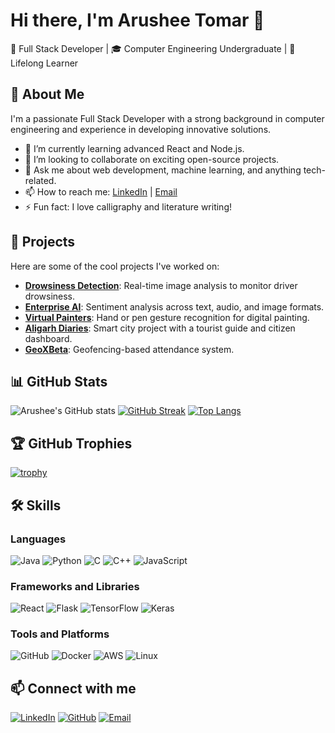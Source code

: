 # Hi there, I'm Arushee Tomar 👋
🌟 Full Stack Developer | 🎓 Computer Engineering Undergraduate | 🌱 Lifelong Learner


## 🚀 About Me
I'm a passionate Full Stack Developer with a strong background in computer engineering and experience in developing innovative solutions.

- 🌱 I’m currently learning advanced React and Node.js.
- 👯 I’m looking to collaborate on exciting open-source projects.
- 💬 Ask me about web development, machine learning, and anything tech-related.
- 📫 How to reach me: [LinkedIn](https://www.linkedin.com/in/arushee-tomar-330ba31a0/) | [Email](mailto:arushee2019@gmail.com)
- ⚡ Fun fact: I love calligraphy and literature writing!

## 🔭 Projects
Here are some of the cool projects I've worked on:

- **[Drowsiness Detection](https://github.com/aruto-code/Drowsiness-Detection/tree/master)**: Real-time image analysis to monitor driver drowsiness.
- **[Enterprise AI](https://github.com/aruto-code/Enterprise-AI/tree/master/sentiment-analysis)**: Sentiment analysis across text, audio, and image formats.
- **[Virtual Painters](https://github.com/aruto-code/Unleashing-Creativity-with-AI-Painters)**: Hand or pen gesture recognition for digital painting.
- **[Aligarh Diaries](https://github.com/aruto-code/aligarh-diaries)**: Smart city project with a tourist guide and citizen dashboard.
- **[GeoXBeta](https://github.com/aruto-code/GeoX-Beta)**: Geofencing-based attendance system.

## 📊 GitHub Stats
![Arushee's GitHub stats](https://github-readme-stats.vercel.app/api?username=aruto-code&show_icons=true&theme=radical)
[![GitHub Streak](https://github-readme-streak-stats.herokuapp.com/?user=aruto-code&theme=dark)](https://git.io/streak-stats)
[![Top Langs](https://github-readme-stats.vercel.app/api/top-langs/?username=aruto-code&layout=compact&theme=radical)](https://github.com/anuraghazra/github-readme-stats)

## 🏆 GitHub Trophies
[![trophy](https://github-profile-trophy.vercel.app/?username=aruto-code&theme=onedark)](https://github.com/ryo-ma/github-profile-trophy)

## 🛠️ Skills
### Languages
![Java](https://img.shields.io/badge/Java-%23ED8B00.svg?style=for-the-badge&logo=java&logoColor=white)
![Python](https://img.shields.io/badge/Python-3670A0?style=for-the-badge&logo=python&logoColor=ffdd54)
![C](https://img.shields.io/badge/C-00599C?style=for-the-badge&logo=c&logoColor=white)
![C++](https://img.shields.io/badge/C%2B%2B-00599C?style=for-the-badge&logo=c%2B%2B&logoColor=white)
![JavaScript](https://img.shields.io/badge/JavaScript-%23323330.svg?style=for-the-badge&logo=javascript&logoColor=%23F7DF1E)

### Frameworks and Libraries
![React](https://img.shields.io/badge/React-%2320232a.svg?style=for-the-badge&logo=react&logoColor=%2361DAFB)
![Flask](https://img.shields.io/badge/Flask-%23000.svg?style=for-the-badge&logo=flask&logoColor=white)
![TensorFlow](https://img.shields.io/badge/TensorFlow-%23FF6F00.svg?style=for-the-badge&logo=TensorFlow&logoColor=white)
![Keras](https://img.shields.io/badge/Keras-%23D00000.svg?style=for-the-badge&logo=Keras&logoColor=white)

### Tools and Platforms
![GitHub](https://img.shields.io/badge/GitHub-%23121011.svg?style=for-the-badge&logo=github&logoColor=white)
![Docker](https://img.shields.io/badge/Docker-%230db7ed.svg?style=for-the-badge&logo=docker&logoColor=white)
![AWS](https://img.shields.io/badge/Amazon%20AWS-%23232F3E.svg?style=for-the-badge&logo=amazon-aws&logoColor=%23FF9900)
![Linux](https://img.shields.io/badge/Linux-FCC624?style=for-the-badge&logo=linux&logoColor=black)

## 📫 Connect with me
[![LinkedIn](https://img.shields.io/badge/LinkedIn-%230A66C2.svg?style=for-the-badge&logo=linkedin&logoColor=white)](https://www.linkedin.com/in/arushee-tomar-330ba31a0/)
[![GitHub](https://img.shields.io/badge/GitHub-%23121011.svg?style=for-the-badge&logo=github&logoColor=white)](https://github.com/aruto-code)
[![Email](https://img.shields.io/badge/Email-D14836?style=for-the-badge&logo=gmail&logoColor=white)](mailto:arushee2019@gmail.com)
